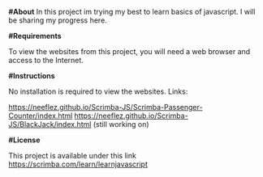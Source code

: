 **#About**
In this project im trying my best to learn basics of javascript. I will be sharing my progress here.

**#Requirements**

To view the websites from this project, you will need a web browser and access to the Internet.

**#Instructions**

No installation is required to view the websites.
Links:

https://neeflez.github.io/Scrimba-JS/Scrimba-Passenger-Counter/index.html
https://neeflez.github.io/Scrimba-JS/BlackJack/index.html  (still working on)

**#License**

This project is available under this link https://scrimba.com/learn/learnjavascript
